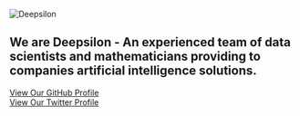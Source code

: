 ![Deepsilon](https://user-images.githubusercontent.com/84501403/118999498-9b79ac80-b98a-11eb-8986-19c43df540ef.PNG)


## We are Deepsilon - An experienced team of data scientists and mathematicians providing to companies artificial intelligence solutions.

<p class="view"><a href="{{ site.github.deepsilon }}">View Our GitHub Profile </a><br><a href="https://twitter.com/Deepsilon">View Our Twitter Profile </a></p>
